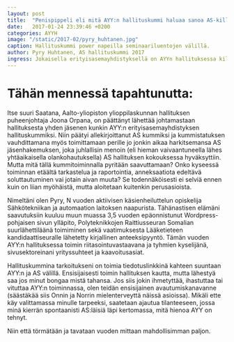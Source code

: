 ```yaml
---
layout: post
title:  "Penispippeli eli mitä AYY:n hallituskummi haluaa sanoa AS-killalle"
date:   2017-01-24 23:39:46 +0200
categories: AYYH
image: "/static/2017-02/pyry_huhtanen.jpg"
caption: Hallituskummi power napeilla seminaariluentojen välillä.
author: Pyry Huhtanen, AS hallituskummi 2017
ingress: Jokaisella erityisasemayhdistyksellä on AYYn hallituksessa kiltakummi. Meillä on Pyry Huhtanen
---
```

# Tähän mennessä tapahtunutta:
Itse suuri Saatana, Aalto-yliopiston ylioppilaskunnan hallituksen puheenjohtaja Joona Orpana, on päättänyt lähettää johtamastaan hallituksesta yhden jäsenen kunkin AYY:n erityisasemayhdistyksen hallituskummiksi. Niin päätyi allekirjoittanut AS kummiksi ja kummistatuksen vauhdittamana myös toimittamaan perille jo jonkin aikaa harkitsemansa AS jäsenhakemuksen, joka juhlallisin menoin (eli hieman vaivaantuneella lähes yhtäaikaisella olankohautuksella) AS hallituksen kokouksessa hyväksyttiin. Mutta mitä tällä kummitoiminnalla pyritään saavuttamaan? Onko kyseessä toiminnan etäältä tarkastelua ja raportointia, anneksaatiota edeltävä soluttautuminen vai jotain aivan muuta? Se todennäköisesti ei selviä ennen kuin on liian myöhäistä, mutta aloitetaan kuitenkin perusasioista.

Nimeltäni olen Pyry, N vuoden aktiivisen käsienheiluttelun opiskelija Sähkötekniikan ja automaation laitoksen naapurista. Tähänastisen elämäni saavutuksiin kuuluu muun muassa 3,5 vuoden epäonnistunut Wordpress-pohjaisen sivun ylläpito, Polyteknikkojen Raittiusseuran Somalian suurlähettiläänä toimiminen sekä vaatimuksesta Lääketieteen kandidaattiseuralle lähetetty kirjallinen anteeksipyyntö. Tämän vuoden AYY:n hallituksessa toimin riitasointuvastaavana ja tyhmien kyselijänä, sivusektoreinani yrityssuhteet ja kaavoitusasiat.

Hallituskummina tarkoitukseni on toimia tiedotuslinkkinä kahteen suuntaan AYY:n ja AS välillä. Ensisijaisesti toimin hallituksen kautta, mutta lähestyä saa jos minut bongaa mistä tahansa. Jos siis jokin ihmetyttää, ihastuttaa tai vituttaa AYY:n toiminnassa, olen teidän ensisijainen avautumiskanavanne (säästäkää siis Onnin ja Norrin mielenterveyttä näissä asioissa). Mikäli ette käy valittamassa minulle tarpeeksi, saatetaan ajautua tilanteeseen, jossa minä kierrän spontaanisti AS:läisiä läpi kertomassa, mitä hienoa AYY on tehnyt.

Niin että törmätään ja tavataan vuoden mittaan mahdollisimman paljon.
